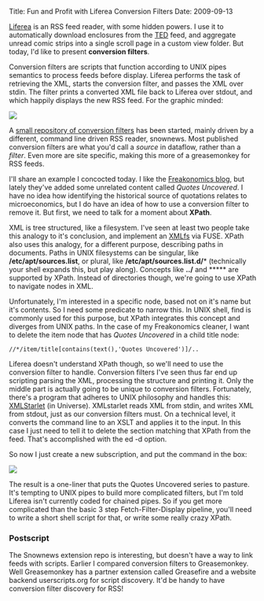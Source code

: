 Title: Fun and Profit with Liferea Conversion Filters
Date: 2009-09-13

[Liferea][1] is an RSS feed reader, with some hidden powers. I use it to
automatically download enclosures from the [TED][2] feed, and aggregate unread
comic strips into a single scroll page in a custom view folder. But today, I'd
like to present **conversion filters**.

Conversion filters are scripts that function according to UNIX pipes semantics
to process feeds before display. Liferea performs the task of retrieving the
XML, starts the conversion filter, and passes the XML over stdin. The filter
prints a converted XML file back to Liferea over stdout, and which happily
displays the new RSS feed. For the graphic minded:

![][3]

A [small repository of conversion filters][4] has been started, mainly driven
by a different, command line driven RSS reader, snownews. Most published
conversion filters are what you'd call a _source_ in dataflow, rather than a
_filter_. Even more are site specific, making this more of a greasemonkey for
RSS feeds.

I'll share an example I concocted today. I like the [Freakonomics blog][5],
but lately they've added some unrelated content called _Quotes Uncovered_. I
have no idea how identifying the historical source of quotations relates to
microeconomics, but I do have an idea of how to use a conversion filter to
remove it. But first, we need to talk for a moment about **XPath**.

XML is tree structured, like a filesystem. I've seen at least two people take
this analogy to it's conclusion, and implement an [XMLfs][6] via FUSE. XPath
also uses this analogy, for a different purpose, describing paths in
documents. Paths in UNIX filesystems can be singular, like
**/etc/apt/sources.list**, or plural, like **/etc/apt/sources.list.d/***
(technically your shell expands this, but play along). Concepts like **../**
and ***** are supported by XPath. Instead of directories though, we're going
to use XPath to navigate nodes in XML.

Unfortunately, I'm interested in a specific node, based not on it's name but
it's contents. So I need some predicate to narrow this. In UNIX shell, find is
commonly used for this purpose, but XPath integrates this concept and diverges
from UNIX paths. In the case of my Freakonomics cleaner, I want to delete the
item node that has _Quotes Uncovered_ in a child title node:

`//*/item/title[contains(text(),'Quotes Uncovered')]/..`

Liferea doesn't understand XPath though, so we'll need to use the conversion
filter to handle. Conversion filters I've seen thus far end up scripting
parsing the XML, processing the structure and printing it. Only the middle
part is actually going to be unique to conversion filters. Fortunately,
there's a program that adheres to UNIX philosophy and handles this:
[XMLStarlet][7] (in Universe). XMLstarlet reads XML from stdin, and writes XML
from stdout, just as our conversion filters must. On a technical level, it
converts the command line to an XSLT and applies it to the input. In this case
I just need to tell it to delete the section matching that XPath from the
feed. That's accomplished with the ed -d option.

So now I just create a new subscription, and put the command in the box:

![][8]

The result is a one-liner that puts the Quotes Uncovered series to pasture.
It's tempting to UNIX pipes to build more complicated filters, but I'm told
Liferea isn't currently coded for chained pipes. So if you get more
complicated than the basic 3 step Fetch-Filter-Display pipeline, you'll need
to write a short shell script for that, or write some really crazy XPath.

### Postscript

The Snownews extension repo is interesting, but doesn't have a way to link
feeds with scripts. Earlier I compared conversion filters to Greasemonkey.
Well Greasemonkey has a partner extension called Greasefire and a website
backend userscripts.org for script discovery. It'd be handy to have conversion
filter discovery for RSS!

   [1]: http://liferea.sourceforge.net/

   [2]: http://www.ted.com/

   [3]: http://pwnguin.net/photos/conversionfilter.png

   [4]: http://kiza.kcore.de/software/snownews/snowscripts/extensions/

   [5]: http://freakonomics.blogs.nytimes.com/

   [6]: http://github.com/halhen/xmlfs/tree/master

   [7]: http://xmlstar.sourceforge.net/

   [8]: http://pwnguin.net/photos/Liferea-Subscription.png

